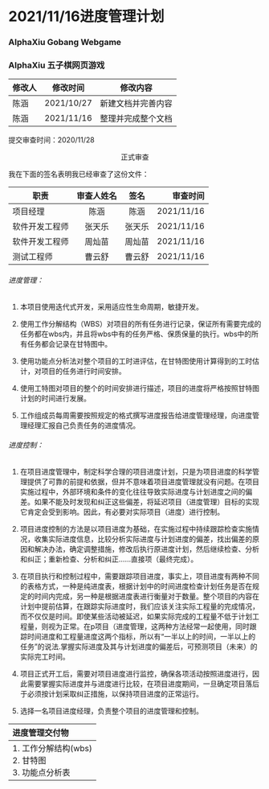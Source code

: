 # 2021/11/16进度管理计划

### AlphaXiu Gobang Webgame

### AlphaXiu 五子棋网页游戏

| 修改人 | 修改时间   | 修改内容           |
| ------ | ---------- | ------------------ |
| 陈涵   | 2021/10/27 | 新建文档并完善内容 |
| 陈涵   | 2021/11/16 | 整理并完成整个文档 |

提交审查时间：2020/11/28

<center>正式审查</center>

我在下面的签名表明我已经审查了这份文件：

| 职责           | 审查人姓名 |  签名  |   审查时间 |
| -------------- | :--------: | :----: | ---------: |
| 项目经理       |    陈涵    |  陈涵  | 2021/11/16 |
| 软件开发工程师 |   张天乐   | 张天乐 | 2021/11/16 |
| 软件开发工程师 |   周灿苗   | 周灿苗 | 2021/11/16 |
| 测试工程师     |   曹云舒   | 曹云舒 | 2021/11/16 |

###### 进度管理：

1. 本项目使用迭代式开发，采用适应性⽣命周期，敏捷开发。

2. 使用工作分解结构（WBS）对项目的所有任务进行记录，保证所有需要完成的任务都在wbs内，并且将wbs中有的任务严格、保质保量的执行。wbs中的所有任务都会记录在甘特图中。

3. 使用功能点分析法对整个项目的工时进评估，在甘特图使用计算得到的工时估计，对项⽬的任务进行时间安排。

4. 使⽤工特图对项目的整个的时间安排进行描述，项目的进度将严格按照甘特图计划的时间进行发展。

5. 工作组成员每周需要按照规定的格式撰写进度报告给进度管理经理，向进度管理经理汇报自己负责任务的进度情况。

###### 进度控制：

1. 在项目进度管理中，制定科学合理的项目进度计划，只是为项目进度的科学管理提供了可靠的前提和依据，但并不意味着项目进度管理就没有问题。在项目实施过程中，外部环境和条件的变化往往导致实际进度与计划进度之间的偏差。如果不能及时发现和纠正这些偏差，将延迟项目（进度管理）目标的实现它肯定会受到影响。因此，有必要对实际项目（进度）进行控制。

2. 项目进度控制的方法是以项目进度为基础，在实施过程中持续跟踪检查实施情况，收集实际进度信息，比较分析实际进度与计划进度的偏差，找出偏差的原因和解决办法，确定调整措施，修改后执行原进度计划，然后继续检查、分析和纠正；重新检查、分析和纠正……直接项（最终完成）。

3. 在项目执行和控制过程中，需要跟踪项目进度，事实上，项目进度有两种不同的表格方式，一种是纯进度表，根据计划中的时间进度检查计划任务是否在规定的时间内完成，另一种是根据进度表进行衡量对于数量。整个项目的内容在计划中提前估算，在跟踪实际进度时，我们应该关注实际工程量的完成情况，而不仅仅是时间。即使某些活动被延迟，如果实际完成的工程量不低于计划工程量，则视为正常。在p项目（进度管理，这两种方法经常一起使用，同时跟踪时间进度和工程量进度这两个指标，所以有“一半以上的时间，一半以上的任务”的说法.掌握实际进度及其与计划进度的偏差后，可预测项目（未来）的实际完工时间。

4. 项目正式开工后，需要对项目进度进行监控，确保各项活动按照进度进行，因此需要掌握实际进度并与进度进行比较，在项目进度期间，一旦确定项目落后于必须按计划采取纠正措施，以保持项目进度的正常运行。

5. 选择一名项目进度经理，负责整个项目的进度管理和控制。

    

| 进度管理交付物                                       |
| :--------------------------------------------------- |
| 1. 工作分解结构(wbs)<BR>2. 甘特图<BR>3. 功能点分析表 |



